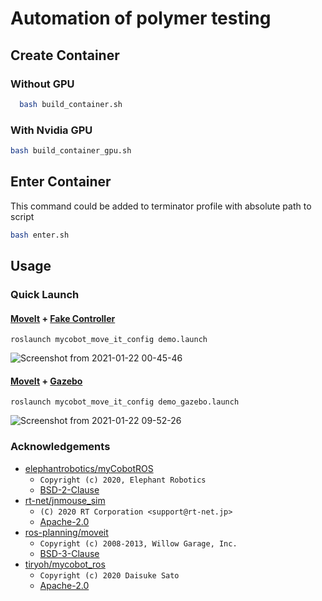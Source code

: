
# Automation of polymer testing

## Create Container

### Without GPU
```bash
  bash build_container.sh
```

  ### With Nvidia GPU
  ```bash
  bash build_container_gpu.sh
```

## Enter Container
This command could be added to terminator profile with absolute path to script 
  ```bash
  bash enter.sh
```

## Usage
### Quick Launch

#### [MoveIt](http://moveit.ros.org/) + [Fake Controller](http://docs.ros.org/en/melodic/api/moveit_tutorials/html/doc/fake_controller_manager/fake_controller_manager_tutorial.html)

```
roslaunch mycobot_move_it_config demo.launch
```

![Screenshot from 2021-01-22 00-45-46](https://user-images.githubusercontent.com/3256629/105374594-3a93cf00-5c4b-11eb-89c7-fa4a10aed619.png)

#### [MoveIt](http://moveit.ros.org/) + [Gazebo](http://gazebosim.org/)

```
roslaunch mycobot_move_it_config demo_gazebo.launch
```
![Screenshot from 2021-01-22 09-52-26](https://user-images.githubusercontent.com/3256629/105430751-96844500-5c97-11eb-88fd-9fe772f98001.png)






### Acknowledgements

* [elephantrobotics/myCobotROS](https://github.com/elephantrobotics/myCobotROS)
    * `Copyright (c) 2020, Elephant Robotics`
    * [BSD-2-Clause](https://github.com/elephantrobotics/myCobotROS/blob/cc9c7151b60709c445e1d2bdf500b9fbad91f841/LICENSE)
* [rt-net/jnmouse_sim](https://github.com/rt-net/jnmouse_sim)
    * `(C) 2020 RT Corporation <support@rt-net.jp>`
    * [Apache-2.0](https://github.com/rt-net/jnmouse_sim/blob/5b3eac2071e7feb7e9ffd6f054cdfef9081e9166/LICENSE)
* [ros-planning/moveit](https://github.com/ros-planning/moveit)
    * `Copyright (c) 2008-2013, Willow Garage, Inc.`
    * [BSD-3-Clause](https://github.com/ros-planning/moveit/blob/664ae01803abf5e0b4649063102357262de9e05c/LICENSE.txt)
* [tiryoh/mycobot_ros](https://github.com/Tiryoh/mycobot_ros)
    * `Copyright (c) 2020 Daisuke Sato`
    * [Apache-2.0](https://github.com/Tiryoh/mycobot_ros/blob/main/LICENSE)
